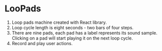# LooPads #

1.	Loop pads machine created with React library.
2.	Loop cycle length is eight seconds - two bars of four steps.
3.	There are nine pads, each pad has a label represents its sound sample. Clicking on a pad will start playing it on the next loop cycle.
4.	Record and play user actions.
